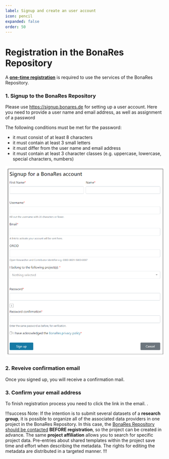 ```yaml
---
label: Signup and create an user account
icon: pencil
expanded: false
order: 50
---
```

# Registration in the  BonaRes Repository

A **[one-time registration](https://signup.bonares.de)** is required to use the services of the BonaRes Repository.

### 1. Signup to the BonaRes Repository

Please use https://signup.bonares.de for setting up a user account. Here you need to provide a user name and email 
address, as well as assignment of a password

   The following conditions must be met for the password:
   - it must consist of at least 8 characters
   - it must contain at least 3 small letters
   - it must differ from the user name and email address
   - it must contain at least 3 character classes (e.g. uppercase, lowercase, special characters, numbers)

![](/static/img/fig_registration.png)


### 2. Reveive confirmation email

Once you signed up, you will receive a confirmation mail. 

### 3. Confirm your email address 

To finish registration process you need to click the link in the email. .

!!!success  Note:
If the intention is to submit several datasets of a **research group**, it is possible to organize all 
of the associated data providers in one project in the BonaRes Repository. In this case, the
[BonaRes Repository should be contacted](mailto:support-data@bonares.de) **BEFORE registration**, 
so the project can be created in advance. The same **project affiliation** allows you to search for specific project data. Pre-entries about shared templates within the project save time and effort when describing the metadata. The rights for editing the metadata are distributed in a targeted manner.
!!!
